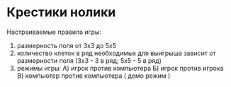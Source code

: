# Крестики нолики
Настраиваемые правила игры:
1) размерность поля от 3x3 до 5x5
2) количество клеток в ряд необходимых для выигрыша зависит от размерности поля (3x3 - 3 в ряд; 5x5 - 5 в ряд)
3) режимы игры:
	А) игрок против компьютера
	Б) игрок против игрока
	В) компьютер против компьютера ( демо режим )

